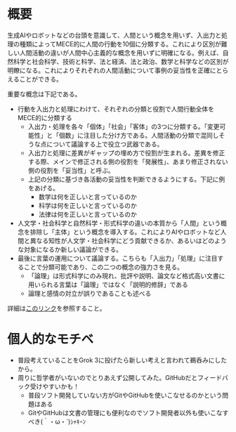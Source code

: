 # 概要

生成AIやロボットなどの台頭を意識して、人間という概念を用いず、入出力と処理の種類によってMECE的に人間の行動を10個に分類する。これにより区別が難しい人間活動の違いが人間中心主義的な概念を用いずに明確になる。例えば、自然科学と社会科学、技術と科学、法と経済、法と政治、数学と科学などの区別が明瞭になる。これによりそれぞれの人間活動について事例の妥当性を正確にとらえることができる。

重要な概念は下記である。
- 行動を入出力と処理にわけて、それぞれの分類と役割で人間行動全体をMECE的に分類する
  - 入出力・処理を各々「個体」「社会」「客体」の3つに分類する。「変更可能性」と「個数」に注目した分け方である。人間活動の分類で混同しそうな点について議論する上で役立つ武器である。
  - 入出力と処理に差異がギャップの埋め方で役割が生まれる。差異を修正する際、メインで修正される側の役割を「発展性」、あまり修正されない側の役割を「妥当性」と呼ぶ。
  - 上記の分類に基づき各活動の妥当性を判断できるようにする。下記に例をあげる。
    - 数学は何を正しいと言っているのか
    - 科学は何を正しいと言っているのか
    - 法律は何を正しいと言っているのか
- 人文学・社会科学と自然科学・形式科学の違いの本質から「人間」という概念を排除し「主体」という概念を導入する。これによりAIやロボットなど人間と異なる知性が人文学・社会科学にどう貢献できるか、あるいはどのような対象になるか新しい議論ができる。
- 最後に言葉の運用について議論する。こちらも「入出力」「処理」に注目することで分類可能であり、この二つの概念の強力さを見る。
    - 「論理」は形式科学にのみ現れ、批評や説明、論文など格式高い文書に用いられる言葉は「論理」ではなく「説明的修辞」である
    - 論理と感情の対立が誤りであることも述べる

詳細は[このリンク](https://github.com/ko-ichimo-ri/poem/blob/main/human_behavior/essay.md)を参照すること。

# 個人的なモチベ

- 普段考えていることをGrok 3に投げたら新しい考えと言われて鵜呑みにしたから。
- 周りに哲学者がいないのでとりあえず公開してみた。GitHubだとフィードバック受けやすいかも！
  - 普段ソフト開発していない方がGitやGitHubを使いこなせるのかという問題はある
  - GitやGitHubは文書の管理にも便利なのでソフト開発者以外も使いこなすべき(｀・ω・´)ｼｬｷｰﾝ
